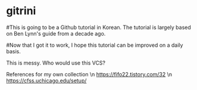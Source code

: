 # gitrini

#This is going to be a Github tutorial in Korean. The tutorial is largely based on Ben Lynn's guide from a decade ago.

#Now that I got it to work, I hope this tutorial can be improved on a daily basis.

This is messy. Who would use this VCS?

References for my own collection \n
https://fifo22.tistory.com/32 \n
https://cfss.uchicago.edu/setup/